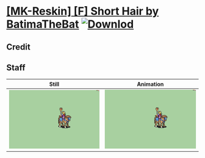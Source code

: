 # [\[MK-Reskin\] \[F\] Short Hair by BatimaTheBat](./) [![Downlod](https://img.shields.io/badge/Download--red?style=social&logo=github)](https://minhaskamal.github.io/DownGit/#/home?url=https://github.com/Klokinator/FE-Repo/tree/main/Battle%20Animations%2FMounted%20-%20Valks%2C%20MKs%2C%20Magi%2F%5BMK-Reskin%5D%20%5BF%5D%20Short%20Hair%20by%20BatimaTheBat%2F7.%20Staff)

## Credit



## Staff

| Still | Animation |
| :---: | :-------: |
| ![Staff still](./Staff_000.png) | ![Staff animation](./Staff.gif) |
